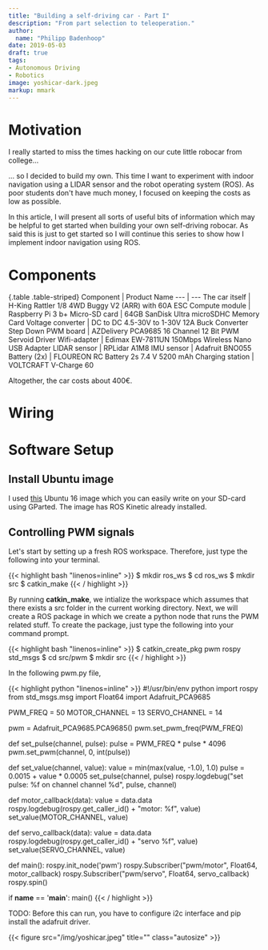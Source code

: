 ```yaml
---
title: "Building a self-driving car - Part I"
description: "From part selection to teleoperation."
author:
  name: "Philipp Badenhoop"
date: 2019-05-03
draft: true
tags:
- Autonomous Driving
- Robotics
image: yoshicar-dark.jpeg
markup: mmark
---
```


# Motivation

I really started to miss the times hacking on our cute little robocar from college... 

... so I decided to build my own.
This time I want to experiment with indoor navigation using a LIDAR sensor and the robot operating system (ROS). 
As poor students don't have much money, I focused on keeping the costs as low as possible.

In this article, I will present all sorts of useful bits of information which may be helpful to get started when building your own self-driving robocar.
As said this is just to get started so I will continue this series to show how I implement indoor navigation using ROS.

# Components

{.table .table-striped}
Component | Product Name
--- | ---
The car itself | H-King Rattler 1/8 4WD Buggy V2 (ARR) with 60A ESC
Compute module | Raspberry Pi 3 b+
Micro-SD card | 64GB SanDisk Ultra microSDHC Memory Card
Voltage converter | DC to DC 4.5-30V to 1-30V 12A Buck Converter Step Down
PWM board | AZDelivery PCA9685 16 Channel 12 Bit PWM Servoid Driver
Wifi-adapter | Edimax EW-7811UN 150Mbps Wireless Nano USB Adapter
LIDAR sensor | RPLidar A1M8
IMU sensor | Adafruit BNO055
Battery (2x) | FLOUREON RC Battery 2s 7.4 V 5200 mAh
Charging station | VOLTCRAFT V-Charge 60

Altogether, the car costs about 400€.

# Wiring

# Software Setup

## Install Ubuntu image

I used [this](https://downloads.ubiquityrobotics.com/) Ubuntu 16 image which you can easily write on your SD-card using GParted.
The image has ROS Kinetic already installed.

## Controlling PWM signals

Let's start by setting up a fresh ROS workspace.
Therefore, just type the following into your terminal.

{{< highlight bash "linenos=inline" >}}
$ mkdir ros_ws
$ cd ros_ws
$ mkdir src
$ catkin_make
{{< / highlight >}}

By running **catkin_make**, we intialize the workspace which assumes that there exists a src folder in the current working directory.
Next, we will create a ROS package in which we create a python node that runs the PWM related stuff.
To create the package, just type the following into your command prompt.

{{< highlight bash "linenos=inline" >}}
$ catkin_create_pkg pwm rospy std_msgs
$ cd src/pwm
$ mkdir src
{{< / highlight >}}

In the following pwm.py file, 

{{< highlight python "linenos=inline" >}}
#!/usr/bin/env python
import rospy
from std_msgs.msg import Float64
import Adafruit_PCA9685

PWM_FREQ = 50
MOTOR_CHANNEL = 13
SERVO_CHANNEL = 14

pwm = Adafruit_PCA9685.PCA9685()
pwm.set_pwm_freq(PWM_FREQ)

def set_pulse(channel, pulse):
    pulse = PWM_FREQ * pulse * 4096
    pwm.set_pwm(channel, 0, int(pulse))

def set_value(channel, value):
    value = min(max(value, -1.0), 1.0)
    pulse = 0.0015 + value * 0.0005
    set_pulse(channel, pulse)
    rospy.logdebug("set pulse: %f on channel channel %d", pulse, channel)

def motor_callback(data):
    value = data.data
    rospy.logdebug(rospy.get_caller_id() + "motor: %f", value)
    set_value(MOTOR_CHANNEL, value)

def servo_callback(data):
    value = data.data
    rospy.logdebug(rospy.get_caller_id() + "servo %f", value)
    set_value(SERVO_CHANNEL, value)
    
def main():
    rospy.init_node('pwm')
    rospy.Subscriber("pwm/motor", Float64, motor_callback)
    rospy.Subscriber("pwm/servo", Float64, servo_callback)
    rospy.spin()
  
if __name__ == '__main__':
    main()
{{< / highlight >}}

TODO: Before this can run, you have to configure i2c interface and pip install the adafruit driver.

{{< figure src="/img/yoshicar.jpeg" title="" class="autosize" >}}